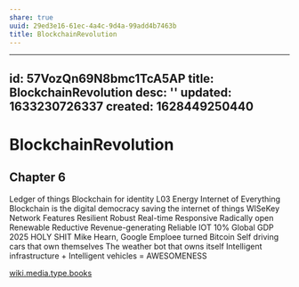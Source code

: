 ```yaml
---
share: true
uuid: 29ed3e16-61ec-4a4c-9d4a-99add4b7463b
title: BlockchainRevolution
---
```

---
id: 57VozQn69N8bmc1TcA5AP
title: BlockchainRevolution
desc: ''
updated: 1633230726337
created: 1628449250440
---
# BlockchainRevolution
Chapter 6
---------

Ledger of things Blockchain for identity L03 Energy Internet of Everything Blockchain is the digital democracy saving the internet of things WISeKey Network Features Resilient Robust Real-time Responsive Radically open Renewable Reductive Revenue-generating Reliable IOT 10% Global GDP 2025 HOLY SHIT Mike Hearn, Google Emploee turned Bitcoin Self driving cars that own themselves The weather bot that owns itself Intelligent infrastructure + Intelligent vehicles = AWESOMENESS

[wiki.media.type.books](/a3a80e28-c537-4091-a06f-3d20f44ec6a2)

